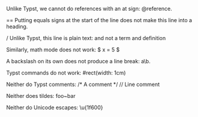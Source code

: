 Unlike Typst, we cannot do references with an at sign: @reference.

== Putting equals signs at the start of the line does not make this line into a heading.  

/ Unlike Typst, this line is plain text: and not a term and definition  

Similarly, math mode does not work: $ x = 5 $  

A backslash on its own does not produce a line break: a\b.  

Typst commands do not work: #rect(width: 1cm)  

Neither do Typst comments: /* A comment */ // Line comment  

Neither does tildes: foo~bar  

Neither do Unicode escapes: \u{1f600}
